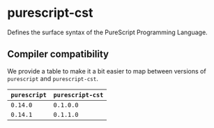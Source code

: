 # purescript-cst

Defines the surface syntax of the PureScript Programming Language.

## Compiler compatibility

We provide a table to make it a bit easier to map between versions of `purescript` and `purescript-cst`.

| `purescript` | `purescript-cst` |
| --- | --- |
| `0.14.0` | `0.1.0.0` |
| `0.14.1` | `0.1.1.0` |
